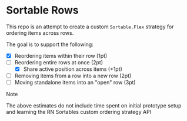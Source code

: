 # Sortable Rows

This repo is an attempt to create a custom `Sortable.Flex` strategy for
ordering items across rows.

The goal is to support the following:

- [x] Reordering items within their row (1pt)
- [ ] Reordering entire rows at once (2pt)
  - [x] Share active position across items (+1pt)
- [ ] Removing items from a row into a new row (2pt)
- [ ] Moving standalone items into an "open" row (3pt)

> [!NOTE]
> The above estimates do not include time spent on initial prototype setup and
  learning the RN Sortables custom ordering strategy API
